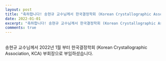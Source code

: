 ```yaml
---
layout: post
title: "축하합니다! 송현규 교수님께서 한국결정학회 (Korean Crystallographic Association, KCA) 부회장으로 부임하셨습니다.(2022. 01)"
date: 2022-01-01
excerpt: "축하합니다! 송현규 교수님께서 한국결정학회 (Korean Crystallographic Association, KCA) 부회장으로 부임하셨습니다.(2022. 01)"
comments: true
---
```


<br/>
송현규 교수님께서 2022년 1월 부터 한국결정학회 (Korean Crystallographic Association, KCA) 부회장으로 부임하셨습니다.
<br/>

<br/>
